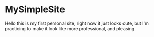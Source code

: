 # MySimpleSite
Hello this is my first personal site, right now it just looks cute, but I'm practicing to make it look like more professional, and pleasing. 
